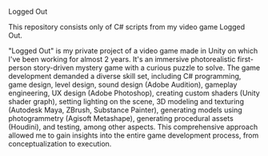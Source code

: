 Logged Out

This repository consists only of C# scripts from my video game Logged Out. 

"Logged Out" is my private project of a video game made in Unity on which I've been working for almost 2 years. It's an immersive photorealistic first-person story-driven mystery game with a curious puzzle to solve. The game development demanded a diverse skill set, including C# programming, game design, level design, sound design (Adobe Audition), gameplay engineering, UX design (Adobe Photoshop), creating custom shaders (Unity shader graph), setting lighting on the scene, 3D modeling and texturing (Autodesk Maya, ZBrush, Substance Painter), generating models using photogrammetry (Agisoft Metashape), generating procedural assets (Houdini), and testing, among other aspects. This comprehensive approach allowed me to gain insights into the entire game development process, from conceptualization to execution.
